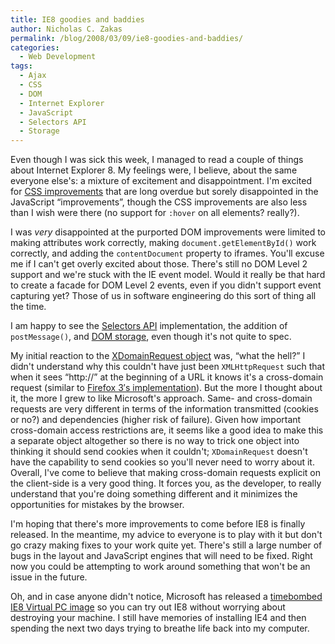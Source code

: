 ```yaml
---
title: IE8 goodies and baddies
author: Nicholas C. Zakas
permalink: /blog/2008/03/09/ie8-goodies-and-baddies/
categories:
  - Web Development
tags:
  - Ajax
  - CSS
  - DOM
  - Internet Explorer
  - JavaScript
  - Selectors API
  - Storage
---
```

Even though I was sick this week, I managed to read a couple of things about Internet Explorer 8. My feelings were, I believe, about the same everyone else's: a mixture of excitement and disappointment. I'm excited for <a title="CSS Improvements in Internet Explorer 8" rel="external" href="http://msdn2.microsoft.com/en-us/library/cc304082(VS.85).aspx">CSS improvements</a> that are long overdue but sorely disappointed in the JavaScript &#8220;improvements&#8221;, though the CSS improvements are also less than I wish were there (no support for `:hover` on all elements? really?).

I was *very* disappointed at the purported DOM improvements were limited to making attributes work correctly, making `document.getElementById()` work correctly, and adding the `contentDocument` property to iframes. You'll excuse me if I can't get overly excited about those. There's still no DOM Level 2 support and we're stuck with the IE event model. Would it really be that hard to create a facade for DOM Level 2 events, even if you didn't support event capturing yet? Those of us in software engineering do this sort of thing all the time.

I am happy to see the <a title="Selecting Objects with JavaScript" rel="external" href="http://msdn2.microsoft.com/en-us/library/cc288326(VS.85).aspx">Selectors API</a> implementation, the addition of `postMessage()`, and <a title="Introduction to DOM Storage" rel="external" href="http://msdn2.microsoft.com/en-us/library/cc288326(VS.85).aspx">DOM storage</a>, even though it's not quite to spec.

My initial reaction to the <a title="XDomainRequest object" rel="external" href="http://msdn2.microsoft.com/en-us/library/cc288060(VS.85).aspx">XDomainRequest object</a> was, &#8220;what the hell?&#8221; I didn't understand why this couldn't have just been `XMLHttpRequest` such that when it sees &#8220;http://&#8221; at the beginning of a URL it knows it's a cross-domain request (similar to <a title="Cross-Site XMLHttpRequest" rel="external" href="http://ejohn.org/blog/cross-site-xmlhttprequest/">Firefox 3&#8242;s implementation</a>). But the more I thought about it, the more I grew to like Microsoft's approach. Same- and cross-domain requests are very different in terms of the information transmitted (cookies or no?) and dependencies (higher risk of failure). Given how important cross-domain access restrictions are, it seems like a good idea to make this a separate object altogether so there is no way to trick one object into thinking it should send cookies when it couldn't; `XDomainRequest` doesn't have the capability to send cookies so you'll never need to worry about it. Overall, I've come to believe that making cross-domain requests explicit on the client-side is a very good thing. It forces you, as the developer, to really understand that you're doing something different and it minimizes the opportunities for mistakes by the browser.

I'm hoping that there's more improvements to come before IE8 is finally released. In the meantime, my advice to everyone is to play with it but don't go crazy making fixes to your work quite yet. There's still a large number of bugs in the layout and JavaScript engines that will need to be fixed. Right now you could be attempting to work around something that won't be an issue in the future.

Oh, and in case anyone didn't notice, Microsoft has released a <a title="Internet Explorer Application Compatibility VPC Image" rel="external" href="http://www.microsoft.com/downloads/details.aspx?FamilyId=21EABB90-958F-4B64-B5F1-73D0A413C8EF&displaylang=en">timebombed IE8 Virtual PC image</a> so you can try out IE8 without worrying about destroying your machine. I still have memories of installing IE4 and then spending the next two days trying to breathe life back into my computer.
